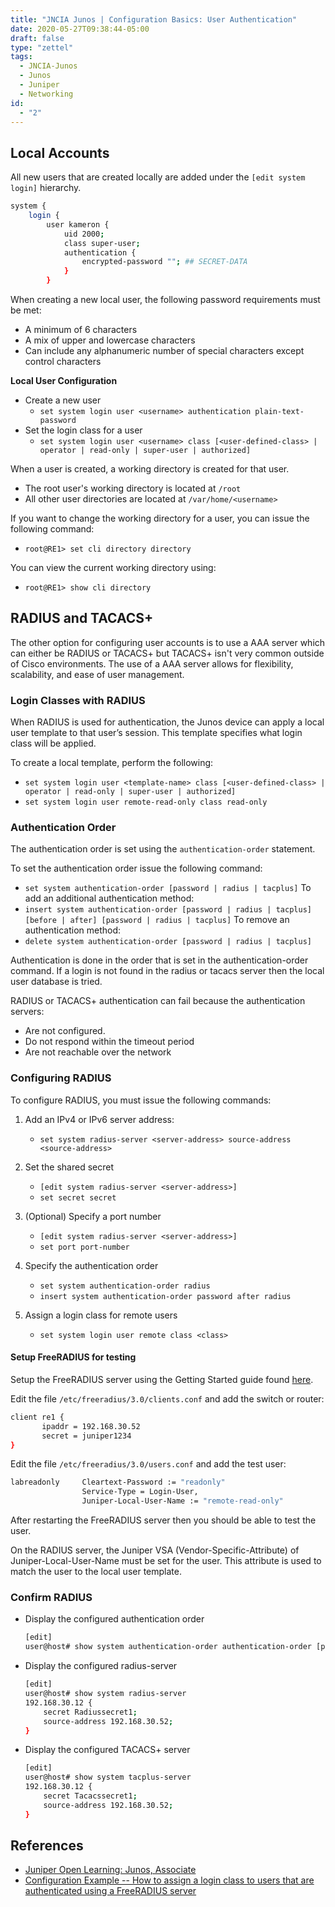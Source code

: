 ```yaml
---
title: "JNCIA Junos | Configuration Basics: User Authentication"
date: 2020-05-27T09:38:44-05:00
draft: false
type: "zettel"
tags:
  - JNCIA-Junos
  - Junos
  - Juniper
  - Networking
id:
  - "2"
---
```

## Local Accounts
All new users that are created locally are added under the `[edit system login]` hierarchy.

```bash
system {
    login {
        user kameron {
            uid 2000;
            class super-user;
            authentication {
                encrypted-password ""; ## SECRET-DATA
            }
        }
```

When creating a new local user, the following password requirements must be met:

  * A minimum of 6 characters
  * A mix of upper and lowercase characters
  * Can include any alphanumeric number of special characters except control characters

**Local User Configuration**
  * Create a new user
    * `set system login user <username> authentication plain-text-password`
  * Set the login class for a user
    * `set system login user <username> class [<user-defined-class> | operator | read-only | super-user | authorized]`

When a user is created, a working directory is created for that user. 
  * The root user's working directory is located at `/root`
  * All other user directories are located at `/var/home/<username>`

If you want to change the working directory for a user, you can issue the following command:
  * `root@RE1> set cli directory directory`
  
You can view the current working directory using:
  * `root@RE1> show cli directory`

## RADIUS and TACACS+
The other option for configuring user accounts is to use a AAA server which can either be RADIUS or TACACS+ but TACACS+ isn't very common outside of Cisco environments. The use of a AAA server allows for flexibility, scalability, and ease of user management. 

### Login Classes with RADIUS
When RADIUS is used for authentication, the Junos device can apply a local user template to that user’s session. This template specifies what login class will be applied. 

To create a local template, perform the following:
  * `set system login user <template-name> class [<user-defined-class> | operator | read-only | super-user | authorized]`
  * `set system login user remote-read-only class read-only`

### Authentication Order
The authentication order is set using the `authentication-order` statement. 

To set the authentication order issue the following command: 
  * `set system authentication-order [password | radius | tacplus]`
To add an additional authentication method:
  * `insert system authentication-order [password | radius | tacplus] [before | after] [password | radius | tacplus]`
To remove an authentication method:
  * `delete system authentication-order [password | radius | tacplus]`
 
Authentication is done in the order that is set in the authentication-order command. If a login is not found in the radius or tacacs server then the local user database is tried. 
 
RADIUS or TACACS+ authentication can fail because the authentication servers:
  * Are not configured.
  * Do not respond within the timeout period
  * Are not reachable over the network

### Configuring RADIUS
To configure RADIUS, you must issue the following commands:
  1.  Add an IPv4 or IPv6 server address:
  
      * `set system radius-server <server-address> source-address <source-address>`
  1. Set the shared secret
  
      * `[edit system radius-server <server-address>]`
      * `set secret secret`
  1. (Optional) Specify a port number
  
      * `[edit system radius-server <server-address>]`
      * `set port port-number`
  1. Specify the authentication order
  
      * `set system authentication-order radius `
      * `insert system authentication-order password after radius`
  1. Assign a login class for remote users
  
      * `set system login user remote class <class>`

#### Setup FreeRADIUS for testing
Setup the FreeRADIUS server using the Getting Started guide found [here](https://wiki.freeradius.org/guide/Getting%20Started).

 Edit the file `/etc/freeradius/3.0/clients.conf` and add the switch or router:
 ```bash
client re1 {
        ipaddr = 192.168.30.52
        secret = juniper1234
}
```
Edit the file `/etc/freeradius/3.0/users.conf` and add the test user:
```bash
labreadonly     Cleartext-Password := "readonly"
                Service-Type = Login-User,
                Juniper-Local-User-Name := "remote-read-only"
```
After restarting the FreeRADIUS server then you should be able to test the user.


On the RADIUS server, the Juniper VSA (Vendor-Specific-Attribute) of Juniper-Local-User-Name must be set for the user. This attribute is used to match the user to the local user template.  

### Confirm RADIUS
  * Display the configured authentication order
    ```bash
    [edit]
    user@host# show system authentication-order authentication-order [password | radius | tacplus];
    ```
  * Display the configured radius-server
    ```bash
    [edit]
    user@host# show system radius-server
    192.168.30.12 {
        secret Radiussecret1;
        source-address 192.168.30.52;
    }
    ```
  * Display the configured TACACS+ server
    ```bash
    [edit]
    user@host# show system tacplus-server
    192.168.30.12 {
        secret Tacacssecret1;
        source-address 192.168.30.52;
    }
    ```

## References
  * [Juniper Open Learning: Junos, Associate](https://cloud.contentraven.com/junosgenius/learningpath-detail/1004/3/0/1)
  * [Configuration Example -- How to assign a login class to users that are authenticated using a FreeRADIUS server](https://kb.juniper.net/InfoCenter/index?page=content&id=KB19446)
